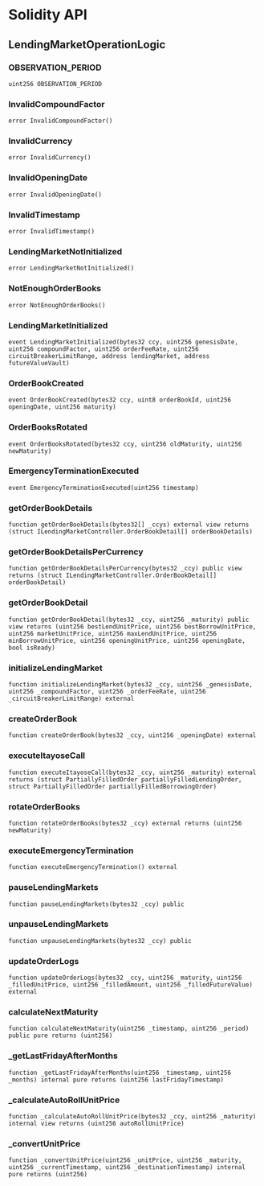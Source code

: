 # Solidity API

## LendingMarketOperationLogic

### OBSERVATION_PERIOD

```solidity
uint256 OBSERVATION_PERIOD
```

### InvalidCompoundFactor

```solidity
error InvalidCompoundFactor()
```

### InvalidCurrency

```solidity
error InvalidCurrency()
```

### InvalidOpeningDate

```solidity
error InvalidOpeningDate()
```

### InvalidTimestamp

```solidity
error InvalidTimestamp()
```

### LendingMarketNotInitialized

```solidity
error LendingMarketNotInitialized()
```

### NotEnoughOrderBooks

```solidity
error NotEnoughOrderBooks()
```

### LendingMarketInitialized

```solidity
event LendingMarketInitialized(bytes32 ccy, uint256 genesisDate, uint256 compoundFactor, uint256 orderFeeRate, uint256 circuitBreakerLimitRange, address lendingMarket, address futureValueVault)
```

### OrderBookCreated

```solidity
event OrderBookCreated(bytes32 ccy, uint8 orderBookId, uint256 openingDate, uint256 maturity)
```

### OrderBooksRotated

```solidity
event OrderBooksRotated(bytes32 ccy, uint256 oldMaturity, uint256 newMaturity)
```

### EmergencyTerminationExecuted

```solidity
event EmergencyTerminationExecuted(uint256 timestamp)
```

### getOrderBookDetails

```solidity
function getOrderBookDetails(bytes32[] _ccys) external view returns (struct ILendingMarketController.OrderBookDetail[] orderBookDetails)
```

### getOrderBookDetailsPerCurrency

```solidity
function getOrderBookDetailsPerCurrency(bytes32 _ccy) public view returns (struct ILendingMarketController.OrderBookDetail[] orderBookDetail)
```

### getOrderBookDetail

```solidity
function getOrderBookDetail(bytes32 _ccy, uint256 _maturity) public view returns (uint256 bestLendUnitPrice, uint256 bestBorrowUnitPrice, uint256 marketUnitPrice, uint256 maxLendUnitPrice, uint256 minBorrowUnitPrice, uint256 openingUnitPrice, uint256 openingDate, bool isReady)
```

### initializeLendingMarket

```solidity
function initializeLendingMarket(bytes32 _ccy, uint256 _genesisDate, uint256 _compoundFactor, uint256 _orderFeeRate, uint256 _circuitBreakerLimitRange) external
```

### createOrderBook

```solidity
function createOrderBook(bytes32 _ccy, uint256 _openingDate) external
```

### executeItayoseCall

```solidity
function executeItayoseCall(bytes32 _ccy, uint256 _maturity) external returns (struct PartiallyFilledOrder partiallyFilledLendingOrder, struct PartiallyFilledOrder partiallyFilledBorrowingOrder)
```

### rotateOrderBooks

```solidity
function rotateOrderBooks(bytes32 _ccy) external returns (uint256 newMaturity)
```

### executeEmergencyTermination

```solidity
function executeEmergencyTermination() external
```

### pauseLendingMarkets

```solidity
function pauseLendingMarkets(bytes32 _ccy) public
```

### unpauseLendingMarkets

```solidity
function unpauseLendingMarkets(bytes32 _ccy) public
```

### updateOrderLogs

```solidity
function updateOrderLogs(bytes32 _ccy, uint256 _maturity, uint256 _filledUnitPrice, uint256 _filledAmount, uint256 _filledFutureValue) external
```

### calculateNextMaturity

```solidity
function calculateNextMaturity(uint256 _timestamp, uint256 _period) public pure returns (uint256)
```

### _getLastFridayAfterMonths

```solidity
function _getLastFridayAfterMonths(uint256 _timestamp, uint256 _months) internal pure returns (uint256 lastFridayTimestamp)
```

### _calculateAutoRollUnitPrice

```solidity
function _calculateAutoRollUnitPrice(bytes32 _ccy, uint256 _maturity) internal view returns (uint256 autoRollUnitPrice)
```

### _convertUnitPrice

```solidity
function _convertUnitPrice(uint256 _unitPrice, uint256 _maturity, uint256 _currentTimestamp, uint256 _destinationTimestamp) internal pure returns (uint256)
```

